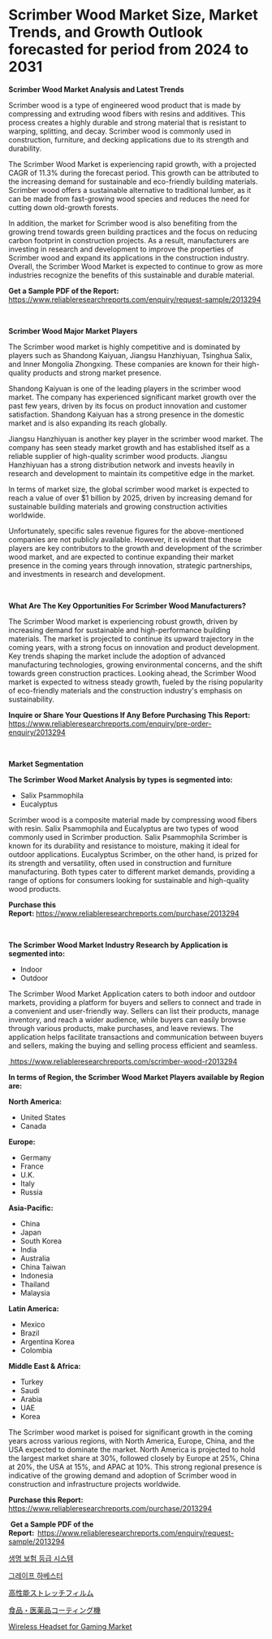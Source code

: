 <p><h1>Scrimber Wood Market Size, Market Trends, and Growth Outlook forecasted for period from 2024 to 2031</h1></p><p><strong>Scrimber Wood Market Analysis and Latest Trends</strong></p>
<p><p>Scrimber wood is a type of engineered wood product that is made by compressing and extruding wood fibers with resins and additives. This process creates a highly durable and strong material that is resistant to warping, splitting, and decay. Scrimber wood is commonly used in construction, furniture, and decking applications due to its strength and durability.</p><p>The Scrimber Wood Market is experiencing rapid growth, with a projected CAGR of 11.3% during the forecast period. This growth can be attributed to the increasing demand for sustainable and eco-friendly building materials. Scrimber wood offers a sustainable alternative to traditional lumber, as it can be made from fast-growing wood species and reduces the need for cutting down old-growth forests.</p><p>In addition, the market for Scrimber wood is also benefiting from the growing trend towards green building practices and the focus on reducing carbon footprint in construction projects. As a result, manufacturers are investing in research and development to improve the properties of Scrimber wood and expand its applications in the construction industry. Overall, the Scrimber Wood Market is expected to continue to grow as more industries recognize the benefits of this sustainable and durable material.</p></p>
<p><strong>Get a Sample PDF of the Report:&nbsp;</strong> <a href="https://www.reliableresearchreports.com/enquiry/request-sample/2013294">https://www.reliableresearchreports.com/enquiry/request-sample/2013294</a></p>
<p>&nbsp;</p>
<p><strong>Scrimber Wood Major Market Players</strong></p>
<p><p>The Scrimber wood market is highly competitive and is dominated by players such as Shandong Kaiyuan, Jiangsu Hanzhiyuan, Tsinghua Salix, and Inner Mongolia Zhongxing. These companies are known for their high-quality products and strong market presence.</p><p>Shandong Kaiyuan is one of the leading players in the scrimber wood market. The company has experienced significant market growth over the past few years, driven by its focus on product innovation and customer satisfaction. Shandong Kaiyuan has a strong presence in the domestic market and is also expanding its reach globally.</p><p>Jiangsu Hanzhiyuan is another key player in the scrimber wood market. The company has seen steady market growth and has established itself as a reliable supplier of high-quality scrimber wood products. Jiangsu Hanzhiyuan has a strong distribution network and invests heavily in research and development to maintain its competitive edge in the market.</p><p>In terms of market size, the global scrimber wood market is expected to reach a value of over $1 billion by 2025, driven by increasing demand for sustainable building materials and growing construction activities worldwide.</p><p>Unfortunately, specific sales revenue figures for the above-mentioned companies are not publicly available. However, it is evident that these players are key contributors to the growth and development of the scrimber wood market, and are expected to continue expanding their market presence in the coming years through innovation, strategic partnerships, and investments in research and development.</p></p>
<p>&nbsp;</p>
<p><strong>What Are The Key Opportunities For Scrimber Wood Manufacturers?</strong></p>
<p><p>The Scrimber Wood market is experiencing robust growth, driven by increasing demand for sustainable and high-performance building materials. The market is projected to continue its upward trajectory in the coming years, with a strong focus on innovation and product development. Key trends shaping the market include the adoption of advanced manufacturing technologies, growing environmental concerns, and the shift towards green construction practices. Looking ahead, the Scrimber Wood market is expected to witness steady growth, fueled by the rising popularity of eco-friendly materials and the construction industry's emphasis on sustainability.</p></p>
<p><strong>Inquire or Share Your Questions If Any Before Purchasing This Report:</strong> <a href="https://www.reliableresearchreports.com/enquiry/pre-order-enquiry/2013294">https://www.reliableresearchreports.com/enquiry/pre-order-enquiry/2013294</a></p>
<p>&nbsp;</p>
<p><strong>Market Segmentation</strong></p>
<p><strong>The Scrimber Wood Market Analysis by types is segmented into:</strong></p>
<p><ul><li>Salix Psammophila</li><li>Eucalyptus</li></ul></p>
<p><p>Scrimber wood is a composite material made by compressing wood fibers with resin. Salix Psammophila and Eucalyptus are two types of wood commonly used in Scrimber production. Salix Psammophila Scrimber is known for its durability and resistance to moisture, making it ideal for outdoor applications. Eucalyptus Scrimber, on the other hand, is prized for its strength and versatility, often used in construction and furniture manufacturing. Both types cater to different market demands, providing a range of options for consumers looking for sustainable and high-quality wood products.</p></p>
<p><strong>Purchase this Report:&nbsp;</strong><a href="https://www.reliableresearchreports.com/purchase/2013294">https://www.reliableresearchreports.com/purchase/2013294</a></p>
<p>&nbsp;</p>
<p><strong>The Scrimber Wood Market Industry Research by Application is segmented into:</strong></p>
<p><ul><li>Indoor</li><li>Outdoor</li></ul></p>
<p><p>The Scrimber Wood Market Application caters to both indoor and outdoor markets, providing a platform for buyers and sellers to connect and trade in a convenient and user-friendly way. Sellers can list their products, manage inventory, and reach a wider audience, while buyers can easily browse through various products, make purchases, and leave reviews. The application helps facilitate transactions and communication between buyers and sellers, making the buying and selling process efficient and seamless.</p></p>
<p><a href="https://www.reliableresearchreports.com/scrimber-wood-r2013294">&nbsp;https://www.reliableresearchreports.com/scrimber-wood-r2013294</a></p>
<p><strong>In terms of Region, the Scrimber Wood Market Players available by Region are:</strong></p>
<p>
    <p> <strong> North America: </strong>
        <ul>
            <li>United States</li>
            <li>Canada</li>
        </ul>
        </p> 
    <p> <strong> Europe: </strong>
        <ul>
            <li>Germany</li>
            <li>France</li>
            <li>U.K.</li>
            <li>Italy</li>
            <li>Russia</li>
        </ul>
        </p> 
    <p> <strong> Asia-Pacific: </strong>
        <ul>
            <li>China</li>
            <li>Japan</li>
            <li>South Korea</li>
            <li>India</li>
            <li>Australia</li>
            <li>China Taiwan</li>
            <li>Indonesia</li>
            <li>Thailand</li>
            <li>Malaysia</li>
        </ul>
        </p> 
    <p> <strong> Latin America: </strong>
        <ul>
            <li>Mexico</li>
            <li>Brazil</li>
            <li>Argentina Korea</li>
            <li>Colombia</li>
        </ul>
        </p> 
    <p> <strong> Middle East & Africa: </strong>
        <ul>
            <li>Turkey</li>
            <li>Saudi</li>
            <li>Arabia</li>
            <li>UAE</li>
            <li>Korea</li>
        </ul>
    </p>
    </p>
<p><p>The Scrimber wood market is poised for significant growth in the coming years across various regions, with North America, Europe, China, and the USA expected to dominate the market. North America is projected to hold the largest market share at 30%, followed closely by Europe at 25%, China at 20%, the USA at 15%, and APAC at 10%. This strong regional presence is indicative of the growing demand and adoption of Scrimber wood in construction and infrastructure projects worldwide.</p></p>
<p><strong>Purchase this Report: </strong><a href="https://www.reliableresearchreports.com/purchase/2013294">https://www.reliableresearchreports.com/purchase/2013294</a></p>
<p>&nbsp;<strong>Get a Sample PDF of the Report:&nbsp;&nbsp;</strong><a href="https://www.reliableresearchreports.com/enquiry/request-sample/2013294">https://www.reliableresearchreports.com/enquiry/request-sample/2013294</a></p>
<p><strong></strong></p>
<p><p><a href="https://github.com/bossladyaries0/Market-Research-Report-List-1/blob/main/8406746150679.md">생명 보험 등급 시스템</a></p><p><a href="https://github.com/puputanisa684/Market-Research-Report-List-1/blob/main/8688546150678.md">그레이프 하베스터</a></p><p><a href="https://github.com/adcxff01450218/Market-Research-Report-List-2/blob/main/7330478142927.md">高性能ストレッチフィルム</a></p><p><a href="https://github.com/xnljig2898992/Market-Research-Report-List-2/blob/main/6846211142926.md">食品・医薬品コーティング機</a></p><p><a href="https://github.com/niyotibauri9/Market-Research-Report-List-1/blob/main/wireless-headset-for-gaming-market.md">Wireless Headset for Gaming Market</a></p></p>